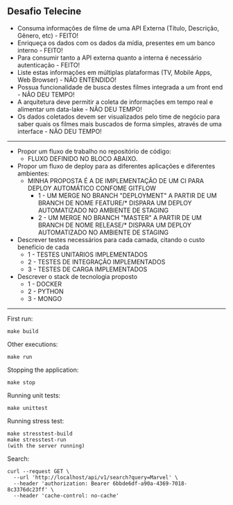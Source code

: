 ## Desafio Telecine
* Consuma informações de filme de uma API Externa (Título, Descrição, Gênero, etc) - FEITO!
* Enriqueça os dados com os dados da mídia, presentes em um banco interno - FEITO!
* Para consumir tanto a API externa quanto a interna é necessário autenticação - FEITO!
* Liste estas informações em múltiplas plataformas (TV, Mobile Apps, Web Browser) - NÃO ENTENDIDO!
* Possua funcionalidade de busca destes filmes integrada a um front end - NÃO DEU TEMPO!
* A arquitetura deve permitir a coleta de informações em tempo real e alimentar um data-lake - NÃO DEU TEMPO!
* Os dados coletados devem ser visualizados pelo time de negócio para saber quais os filmes mais buscados de forma simples, através de uma interface - NÃO DEU TEMPO!
__________________________________________
* Propor um fluxo de trabalho no repositório de código: 
    * FLUXO DEFINIDO NO BLOCO ABAIXO.
* Propor um fluxo de deploy para as diferentes aplicações e diferentes ambientes:
    * MINHA PROPOSTA É A DE IMPLEMENTAÇÃO DE UM CI PARA DEPLOY AUTOMÁTICO CONFOME GITFLOW
        * 1 - UM MERGE NO BRANCH "DEPLOYMENT" A PARTIR DE UM BRANCH DE NOME FEATURE/* DISPARA UM DEPLOY AUTOMATIZADO NO AMBIENTE DE STAGING
        * 2 - UM MERGE NO BRANCH "MASTER" A PARTIR DE UM BRANCH DE NOME RELEASE/* DISPARA UM DEPLOY AUTOMATIZADO NO AMBIENTE DE STAGING
* Descrever testes necessários para cada camada, citando o custo benefício de cada
    * 1 - TESTES UNITARIOS IMPLEMENTADOS
    * 2 - TESTES DE INTEGRAÇÃO IMPLEMENTADOS
    * 3 - TESTES DE CARGA IMPLEMENTADOS
* Descrever o stack de tecnologia proposto
    * 1 - DOCKER
    * 2 - PYTHON
    * 3 - MONGO

__________________________________________

First run:
```
make build
```
Other executions:
```
make run
```
Stopping the application:
```
make stop
```
Running unit tests:    
```
make unittest
```
Running stress test:    
```
make stresstest-build
make stresstest-run
(with the server running)
```
Search:
```
curl --request GET \
  --url 'http://localhost/api/v1/search?query=Marvel' \
  --header 'authorization: Bearer 6bbde6df-a90a-4369-7018-8c3376dc23ff' \
  --header 'cache-control: no-cache' 
```